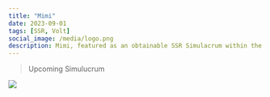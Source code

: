 ```yaml
---
title: "Mimi"
date: 2023-09-01
tags: [SSR, Volt]
social_image: /media/logo.png
description: Mimi, featured as an obtainable SSR Simulacrum within the simulacrum system.
---
```



>Upcoming Simulucrum 

![](https://i.postimg.cc/QtqcWvKD/Simulacrum-Mimi-Awaken.png)